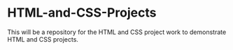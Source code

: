 # HTML-and-CSS-Projects
This will be a repository for the HTML and CSS project work to demonstrate HTML and CSS projects. 
